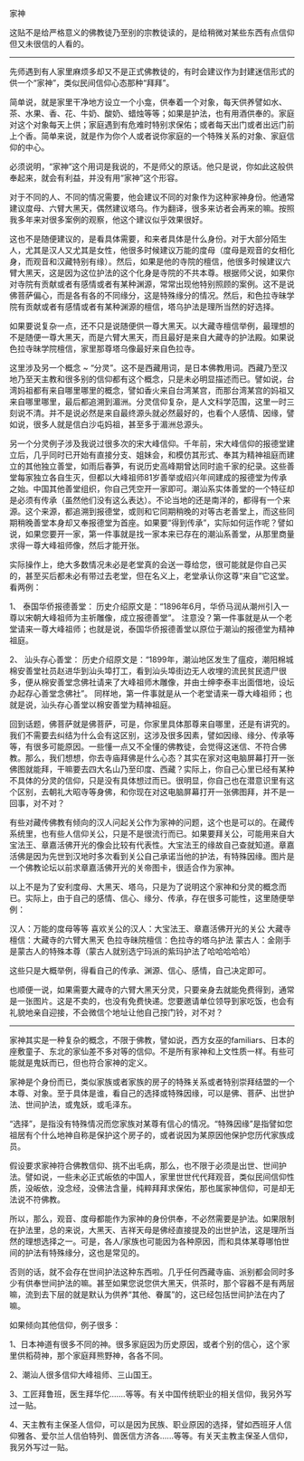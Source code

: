 家神

这贴不是给严格意义的佛教徒乃至别的宗教徒读的，是给稍微对某些东西有点信仰但又未很信的人看的。

---------------------

先师遇到有人家里麻烦多却又不是正式佛教徒的，有时会建议作为封建迷信形式的供一个“家神”，类似民间信仰心态那种“拜拜”。

简单说，就是家里干净地方设立一个小龛，供奉着一个对象，每天供养譬如水、茶、水果、香、花、牛奶、酸奶、蜡烛等等；如果是护法，也有用酒供奉的。家庭对这个对象每天上供；家庭遇到有危难时特别求保佑；或者每天出门或者出远门前上个香。简单来说，就是作为你个人或者说你家庭的一个特殊关系的对象、家庭信仰的中心。

必须说明，“家神”这个用词是我说的，不是师父的原话。他只是说，你如此这般供奉起来，就会有利益，并没有用“家神”这个形容。

对于不同的人、不同的情况需要，他会建议不同的对象作为这种家神身份。他通常建议度母、六臂大黑天，偶然建议塔乌。作为翻译，很多来访者会再来的嘛。按照我多年来对很多案例的观察，他这个建议似乎效果很好。

这也不是随便建议的，是看具体需要，和来者具体是什么身份。对于大部分陌生人，尤其是汉人又尤其是女性，他很多时候建议万能的度母（度母是观音的女相化身，而观音和汉藏特别有缘）。然后，如果是他的寺院的檀信，他很多时候建议六臂大黑天，这是因为这位护法的这个化身是寺院的不共本尊。根据师父说，如果你对寺院有贡献或者有感情或者有某种渊源，常常出现他特别照顾的案例。这不是说佛菩萨偏心，而是各有各的不同缘分，这是特殊缘分的情况。然后，和色拉寺昧学院有贡献或者有感情或者有某种渊源的檀信，塔乌护法是理所当然的好选择。

如果要说复杂一点，还不只是说随便供一尊大黑天。以大藏寺檀信举例，最理想的不是随便一尊大黑天，而是六臂大黑天，而且最好是来自大藏寺的护法殿。如果说色拉寺昧学院檀信，家里那尊塔乌像最好来自色拉寺。

这里涉及另一个概念 ~ “分灵”。这不是西藏用词，是日本佛教用词。西藏乃至汉地乃至天主教和很多别的信仰都有这个概念，只是未必明显描述而已。譬如说，台湾妈祖都有来自哪里哪里的概念，譬如香火来自台湾某宫，而那台湾某宫的妈祖又来自哪里哪里，最后都追溯到湄洲。分灵信仰复杂，是人文科学范围，这里一时三刻说不清。并不是说必然是来自最终源头就必然最好的，也看个人感情、因缘，譬如说，很多人就是信白沙屯妈祖，甚至多于湄洲总源头。

另一个分灵例子涉及我说过很多次的宋大峰信仰。千年前，宋大峰信仰的报德堂建立后，几乎同时已开始有直接分支、姐妹会，和模仿其形式、奉其为精神祖庭而建立的其他独立善堂，如雨后春笋，有说历史高峰期曾达同时逾千家的纪录。这些善堂每家独立各自生灭，但都以大峰祖师81岁善举或绍兴年间建成的报德堂为传承之始。中国其他善堂组织，你自己凭空开一家即可。潮汕系实体善堂的一个特征却是必须有传承（虽然他们没有这么表达）。不论当地的还是南洋的，都得有一个来源。这个来源，都追溯到报德堂，或则和它同期稍晚的对等古老善堂上，而这些同期稍晚善堂本身却又奉报德堂为首座。如果要“得到传承”，实际如何运作呢？譬如说，如果您要开一家，第一件事就是找一家本来已存在的潮汕系善堂，从那里商量求得一尊大峰祖师像，然后才能开张。

实际操作上，绝大多数情况未必是老堂真的会送一尊给您，很可能就是你自己买的，甚至买后都未必有带过去老堂，但在名义上，老堂承认你这尊“来自”它这堂。看两例：

1、 泰国华侨报德善堂：
历史介绍原文是：“1896年6月，华侨马润从潮州引入一尊以宋朝大峰祖师为主祈雕像，成立报德善堂”。
注意没？第一件事就是从一个老堂请来一尊大峰祖师；也就是说，泰国华侨报德善堂以原位于潮汕的报德堂为精神祖庭。

2、 汕头存心善堂：
历史介绍原文是：“1899年，潮汕地区发生了瘟疫，潮阳棉城棉安善堂社员赵进华到汕头埠打工，看到汕头埠街边无人收埋的流民贫民遗尸很多，便从棉安善堂念佛社请来了大峰祖师木雕像，并由士绅李泰丰出面借地，设坛办起存心善堂念佛社”。
同样地，第一件事就是从一个老堂请来一尊大峰祖师；也就是说，汕头存心善堂以棉安善堂为精神祖庭。

回到话题，佛菩萨就是佛菩萨，可是，你家里具体那尊来自哪里，还是有讲究的。我们不需要去纠结为什么会有这区别，这涉及很多因素，譬如因缘、缘分、传承等等，有很多可能原因。一些懂一点又不全懂的佛教徒，会觉得这迷信、不符合佛教。那么，我们想想，你去寺庙拜佛是什么心态？其实在家对这电脑屏幕打开一张佛图就能拜，干嘛要去四大名山乃至印度、西藏？实际上，你自己心里已经有某种不具体的分灵的信仰，只是没有具体想过而已。很明显，你自己也在潜意识里有这个区别，去朝礼大昭寺等身佛，和你现在对这电脑屏幕打开一张佛图拜，并不是一回事，对不对？

有些对藏传佛教有倾向的汉人问起关公作为家神的问题，这个也是可以的。在藏传系统里，也有些人信仰关公，只是不是很流行而已。如果要拜关公，可能用来自大宝法王、章嘉活佛开光的像会比较有代表性。大宝法王的缘故自己查就知道。章嘉活佛是因为先世到汉地时多次看到关公自己承诺当他的护法，有特殊因缘。图片是一个佛教论坛以前求章嘉活佛开光的关帝图卡，很适合作为家神。

以上不是为了安利度母、大黑天、塔乌，只是为了说明这个家神和分灵的概念而已。实际上，由于自己的感情、信心、缘分、传承，存在很多可能性，这里随便举例：

汉人：万能的度母等等
喜欢关公的汉人：大宝法王、章嘉活佛开光的关公
大藏寺檀信：大藏寺的六臂大黑天
色拉寺昧院檀信：色拉寺的塔乌护法
蒙古人：金刚手是蒙古人的特殊本尊（蒙古人就别选宁玛派的紫玛护法了哈哈哈哈哈）

这些只是大概举例，得看自己的传承、渊源、信心、感情，自己决定即可。

也顺便一说，如果需要大藏寺的六臂大黑天分灵，只要亲身去就能免费得到，通常是一张图片。这是不卖的，也没有免费快递。您要邀请单位领导到家吃饭，也会有礼貌地亲自迎接，不会微信个地址让他自己按门铃，对不对？

---------------------

家神其实是一种复杂的概念，不限于佛教，譬如说，西方女巫的familiars、日本的座敷童子、东北的家仙差不多对等的信仰。不是所有家神和上文性质一样。有些可能就是鬼妖而已，但也符合家神的定义。

家神是个身份而已，类似家族或者家族的房子的特殊关系或者特别崇拜结盟的一个本尊、对象。至于具体是谁，看自己的选择或特殊因缘，可以是佛、菩萨、出世护法、世间护法，或鬼妖，或毛泽东。

“选择”，是指没有特殊情况而您家族对某尊有信心的情况。“特殊因缘”是指譬如您祖居有个什么地神自称是保护这个房子的，或者说因为某原因他保护您历代家族成员。

假设要求家神符合佛教信仰、挑不出毛病，那么，也不限于必须是出世、世间护法。譬如说，一些未必正式皈依的中国人，家里世世代代拜观音，类似民间信仰性质，没皈依，没念经，没佛法含量，纯粹拜拜求保佑，那也属家神信仰，可是却无法说不符佛教。

所以，那么，观音、度母都能作为家神的身份供奉，不必然需要是护法。如果限制在护法里，总的来说，大黑天、吉祥天母是佛经直接提及的出世护法，这是理所当然的理想选择之一。可是，各人/家族也可能因为各种原因，而和具体某尊哪怕世间的护法有特殊缘分，这也是常见的。

否则的话，就不会存在世间护法这种东西啦。几乎任何西藏寺庙、派别都会同时多少有供奉世间护法的嘛。甚至如果您说您供大黑天，供茶时，那个容器不是有两层嘛，流到去下层的就是默认为供养“其他、眷属”的，这已经包括世间护法在内了嘛。

如果倾向其他信仰，例子很多：

1、日本神道有很多不同的神。很多家庭因为历史原因，或者个别的信心，这个家里供稻荷神，那个家庭拜熊野神，各各不同。

2、潮汕人很多信仰大峰祖师、三山国王。

3、工匠拜鲁班，医生拜华佗.......等等。有关中国传统职业的相关信仰，我另外写过一贴。

4、天主教有主保圣人信仰，可以是因为民族、职业原因的选择，譬如西班牙人信仰雅各、爱尔兰人信伯特列、兽医信方济各......等等。有关天主教主保圣人信仰，我另外写过一贴。
